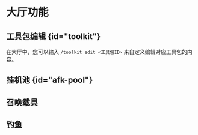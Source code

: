 # 大厅功能

## 工具包编辑 {id="toolkit"}

在大厅中，您可以输入 `/toolkit edit <工具包ID>` 来自定义编辑对应工具包的内容。

## 挂机池 {id="afk-pool"}

## 召唤载具

## 钓鱼